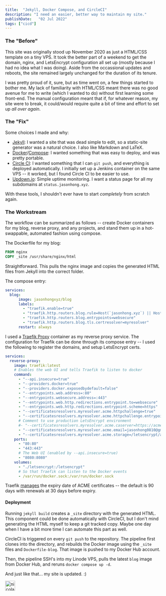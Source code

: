 ```yaml
---
title:  "Jekyll, Docker Compose, and CircleCI"
description: "I need an easier, better way to maintain my site."
publishDate:   "02 Jul 2022"
tags: ["cicd"]
---
```


### The "Before"

This site was originally stood up November 2020 as just a HTML/CSS template on
a tiny VPS. It took the better part of a weekend to get the domain, nginx, and
LetsEncrypt configuration all set up (mostly because I had no idea what I was
doing). Aside from the occassional updates and reboots, the site remained
largely unchanged for the duration of its tenure.

I was pretty proud of it, sure, but as time went on, a few things started to
bother me. My lack of familiarity with HTML/CSS meant there was no good avenue
for me to write (which I wanted to do) without first learning some front-end.
The manual configuration meant that if, for whatever reason, my site were to
break, it could/would require quite a bit of time and effort to set up *all
over again*.

### The "Fix"

Some choices I made and why:
- [Jekyll][jekyll]: I wanted a site that was dead simple to edit, so a
  static-site generator was a natural choice. I also like Markdown and LaTeX.
- [Docker][docker]/[Compose][compose]: I wanted something that was easy to
  deploy, and was pretty portable.
- [Circle CI][circleci]: I wanted something that I can `git push`, and
  everything is deployed automatically. I initially set up a Jenkins container
  on the same VPS -- it worked, but I found Circle CI to be easier to use.
- [Updown.io][updownio]: Simple uptime monitoring. I want a status page for all
  my subdomains at `status.jasonhong.xyz`.

With these tools, I shouldn't ever have to start *completely* from scratch
again.

### The Workstream

The workflow can be summarized as follows -- create Docker containers for my
blog, reverse proxy, and any projects, and stand them up in a hot-swappable,
automated fashion using compose.

The Dockerfile for my blog:
```dockerfile
FROM nginx
COPY _site /usr/share/nginx/html
```
Straightforward. This pulls the nginx image and copies the generated HTML files
from Jekyll into the correct folder.

The compose entry:
```yaml
services:
  blog:
      image: jasonhongxyz/blog
      labels:
        - "traefik.enable=true"
        - "traefik.http.routers.blog.rule=Host(`jasonhong.xyz`) || Host(`www.jasonhong.xyz`)"
        - "traefik.http.routers.blog.entrypoints=websecure"
        - "traefik.http.routers.blog.tls.certresolver=myresolver"
      restart: always
```

I used a [Traefik Proxy][traefik-proxy] container as my reverse proxy service.
The configuration for Traefik can be done through its compose entry -- I used
the following to register the domains, and setup LetsEncrypt certs.
```yaml
services:
  reverse-proxy:
    image: traefik:latest
    # Enables the web UI and tells Traefik to listen to docker
    command:
      - "--api.insecure=true"
      - "--providers.docker=true"
      - "--providers.docker.exposedbydefault=false"
      - "--entrypoints.web.address=:80"
      - "--entrypoints.websecure.address=:443"
      - "--entrypoints.web.http.redirections.entrypoint.to=websecure"
      - "--entrypoints.web.http.redirections.entrypoint.scheme=https"
      - "--certificatesresolvers.myresolver.acme.httpchallenge=true"
      - "--certificatesresolvers.myresolver.acme.httpchallenge.entrypoint=web"
      # Comment to use production LetsEncrypt environment
      #- "--certificatesresolvers.myresolver.acme.caserver=https://acme-staging-v02.api.letsencrypt.org/directory"
      - "--certificatesresolvers.myresolver.acme.email=jasonhong0810@gmail.com"
      - "--certificatesresolvers.myresolver.acme.storage=/letsencrypt/acme.json"
    ports:
      - "80:80"
      - "443:443"
      # The Web UI (enabled by --api.insecure=true)
      - "8080:8080"
    volumes:
      - "./letsencrypt:/letsencrypt"
      # So that Traefik can listen to the Docker events
      - /var/run/docker.sock:/var/run/docker.sock
```
Traefik [manages][traefik-renewal] the expiry date of ACME certificates -- the
default is 90 days with renewals at 30 days before expiry.

#### Deployment

Running `jekyll build` creates a `_site` directory with the generated HTML.
This component could be done automatically with CircleCI, but I don't mind
generating the HTML myself to keep a git tracked copy. Maybe one day when I
have a bit more time I can automate this part as well.

CircleCI is triggered on every `git push` to the repository. The pipeline first
clones into the directory, and rebuilds the Docker image using the `_site`
files and `Dockerfile-blog`. That image is pushed to my Docker Hub account.

Then, the pipeline SSH's into my Linode VPS, pulls the latest `blog` image from
Docker Hub, and reruns `docker compose up -d`.

And just like that... my site is updated. :)

<img src="/img/nicolas_cage_party.gif" alt="nicolas_cage_party" width="32">

[jekyll]: https://jekyllrb.com/docs/home
[docker]: https://docs.docker.com/
[compose]: https://docs.docker.com/compose/
[circleci]: https://circleci.com/
[updownio]: https://updown.io/
[traefik-proxy]: https://doc.traefik.io/traefik/
[traefik-renewal]: https://doc.traefik.io/traefik/https/acme/#automatic-renewals
